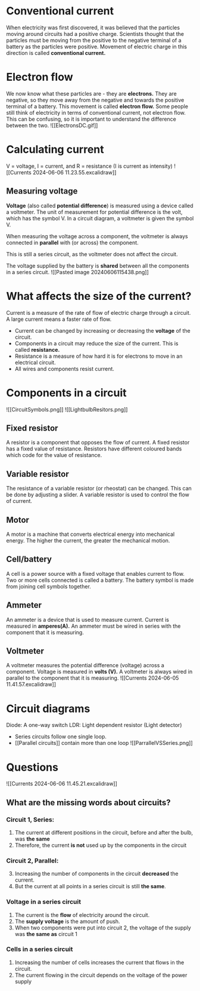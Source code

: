 # Conventional current
When electricity was first discovered, it was believed that the particles moving around circuits had a positive charge.
Scientists thought that the particles must be moving from the positive to the negative terminal of a battery as the particles were positive.
Movement of electric charge in this direction is called **conventional current.**

# Electron flow
We now know what these particles are - they are **electrons.**
They are negative, so they move away from the negative and towards the positive terminal of a battery. This movement is called **electron flow.**
Some people still think of electricity in terms of conventional current, not electron flow. 
This can be confusing, so it is important to understand the difference between the two.
![[ElectronsDC.gif]]

# Calculating current
V = voltage, I = current, and R = resistance
(I is current as intensity)
![[Currents 2024-06-06 11.23.55.excalidraw]]
## Measuring voltage
**Voltage** (also called **potential difference**) is measured using a device called a voltmeter. The unit of measurement for potential difference is the volt, which has the symbol V. In a circuit diagram, a voltmeter is given the symbol V.

When measuring the voltage across a component, the voltmeter is always connected in **parallel** with (or across) the component.

This is still a series circuit, as the voltmeter does not affect the circuit.

The voltage supplied by the battery is **shared** between all the components in a series circuit.
![[Pasted image 20240606115438.png]]
# What affects the size of the current?
Current is a measure of the rate of flow of electric charge through a circuit. A large current means a faster rate of flow.

* Current can be changed by increasing or decreasing the **voltage** of the circuit.
* Components in a circuit may reduce the size of the current. This is called **resistance.**
* Resistance is a measure of how hard it is for electrons to move in an electrical circuit.
* All wires and components resist current.
# Components in a circuit
![[CircuitSymbols.png]]
![[LightbulbResitors.png]]
## Fixed resistor
A resistor is a component that opposes the flow of current.
A fixed resistor has a fixed value of resistance. Resistors have different coloured bands which code for the value of resistance.
## Variable resistor
The resistance of a variable resistor (or rheostat) can be changed.
This can be done by adjusting a slider.
A variable resistor is used to control the flow of current.
## Motor
A motor is a machine that converts electrical energy into mechanical energy.
The higher the current, the greater the mechanical motion.
## Cell/battery
A cell is a power source with a fixed voltage that enables current to flow.
Two or more cells connected is called a battery.
The battery symbol is made from joining cell symbols together.
## Ammeter
An ammeter is a device that is used to measure current.
Current is measured in **amperes(A).**
An ammeter must be wired in series with the component that it is measuring.
## Voltmeter
A voltmeter measures the potential difference (voltage) across a component.
Voltage is measured in **volts (V).**
A voltmeter is always wired in parallel to the component that it is measuring.
![[Currents 2024-06-05 11.41.57.excalidraw]]

# Circuit diagrams
Diode: A one-way switch
LDR: Light dependent resistor (Light detector)
* Series circuits follow one single loop.
* [[Parallel circuits]] contain more than one loop
![[ParrallelVSSeries.png]]

# Questions
![[Currents 2024-06-06 11.45.21.excalidraw]]
## What are the missing words about circuits?
### Circuit 1, Series:
1. The current at different positions in the circuit, before and after the bulb, was **the same**
2. Therefore, the current **is not** used up by the components in the circuit
### Circuit 2, Parallel:
3. Increasing the number of components in the circuit **decreased** the current.
4. But the current at all points in a series circuit is still **the same**.
### Voltage in a series circuit
1. The current is the **flow** of electricity around the circuit.
2. The **supply voltage** is the amount of push.
3. When two components were put into circuit 2, the voltage of the supply was **the same as** circuit 1
### Cells in a series circuit
1. Increasing the number of cells increases the current that flows in the circuit.
2. The current flowing in the circuit depends on the voltage of the power supply
